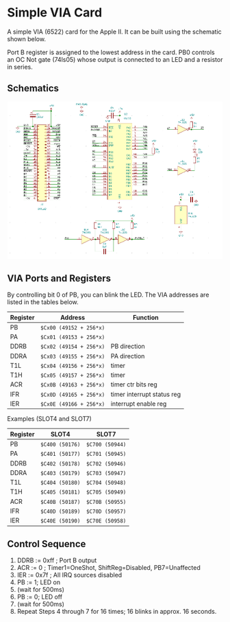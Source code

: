 # Simple VIA Card

A simple VIA (6522) card for the Apple II. It can be built using the schematic shown below.

Port B register is assigned to the lowest address in the card. PB0 controls an OC Not gate (74ls05) whose output is connected to an LED and a resistor in series.

## Schematics

![Simple VIA schematic](simpleViaSch.png)

## VIA Ports and Registers

By controlling bit 0 of PB, you can blink the LED. The VIA addresses are listed in the tables below.

|Register|Address| Function |
|--|--|--|
| PB    | `$Cx00 (49152 + 256*x)` ||
| PA    | `$Cx01 (49153 + 256*x)` ||
| DDRB  | `$Cx02 (49154 + 256*x)` | PB direction |
| DDRA  |	`$Cx03 (49155 + 256*x)` | PA direction |
| T1L   | `$Cx04 (49156 + 256*x)` | timer|
| T1H   | `$Cx05 (49157 + 256*x)` | timer|
| ACR   | `$Cx0B (49163 + 256*x)` | timer ctr bits reg|
| IFR   | `$Cx0D (49165 + 256*x)` | timer interrupt status reg|
| IER   | `$Cx0E (49166 + 256*x)` | interrupt enable reg|

Examples (SLOT4 and SLOT7)

|Register|SLOT4|SLOT7|
|--|--|--|
| PB    | `$C400 (50176)` | `$C700 (50944)` |
| PA    | `$C401 (50177)` | `$C701 (50945)` |
| DDRB  | `$C402 (50178)` | `$C702 (50946)` |
| DDRA  | `$C403 (50179)` | `$C703 (50947)` |
| T1L   | `$C404 (50180)` | `$C704 (50948)` |
| T1H   | `$C405 (50181)` | `$C705 (50949)` |
| ACR   | `$C40B (50187)` | `$C70B (50955)` |
| IFR   | `$C40D (50189)` | `$C70D (50957)` |
| IER   | `$C40E (50190)` | `$C70E (50958)` |

## Control Sequence

1. DDRB := 0xff ; Port B output
2. ACR  := 0    ; Timer1=OneShot, ShiftReg=Disabled, PB7=Unaffected
3. IER  := 0x7f ; All IRQ sources disabled
4. PB   := 1; LED on
5. (wait for 500ms)
6. PB   := 0; LED off
7. (wait for 500ms)
8. Repeat Steps 4 through 7 for 16 times; 16 blinks in approx. 16 seconds.
